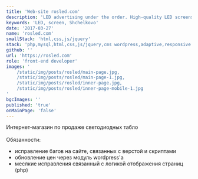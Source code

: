 ```yaml
---
title: 'Web-site rosled.com'
description: 'LED advertising under the order. High-quality LED screens for advertising at affordable prices. Installation, adjustment, repair, delivery to Shchelkovo.'
keywords: 'LED, screen, Shchelkovo'
date: '2017-03-27'
name: 'rosled.com'
smallStack: 'html,css,js/jquery'
stack: 'php,mysql,html,css,js/jquery,cms wordpress,adaptive,responsive'
github: ''
url: 'https://rosled.com'
role: 'front-end developer'
images: '
    /static/img/posts/rosled/main-page.jpg,
    /static/img/posts/rosled/main-page-1.jpg,
    /static/img/posts/rosled/inner-page.jpg,
    /static/img/posts/rosled/inner-page-mobile-1.jpg
'
bgcImages: ''
published: 'true'
onMainPage: 'false'
---
```

Интернет-магазин по продаже светодиодных табло
<br>
<br>
Обязанности:
- исправление багов на сайте, связанных с верстой и скриптами
- обновление цен через модуль wordpress'a
- меслкие исправления связанный c логикой отображения страниц (php)